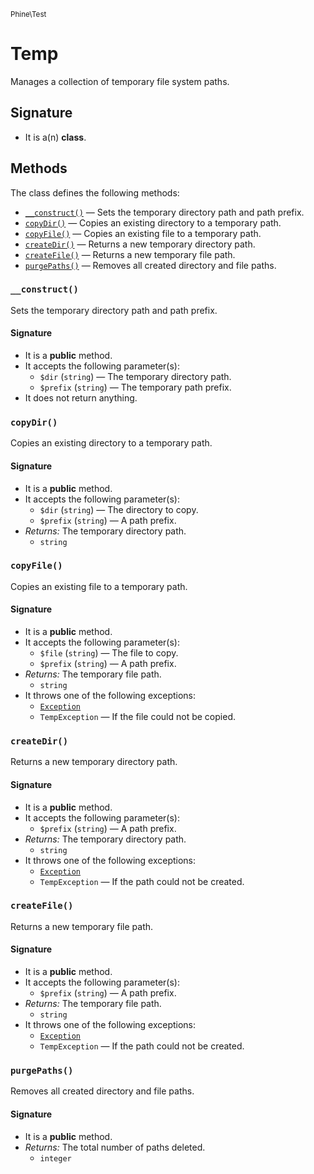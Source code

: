 <small>Phine\Test</small>

Temp
====

Manages a collection of temporary file system paths.

Signature
---------

- It is a(n) **class**.

Methods
-------

The class defines the following methods:

- [`__construct()`](#__construct) &mdash; Sets the temporary directory path and path prefix.
- [`copyDir()`](#copyDir) &mdash; Copies an existing directory to a temporary path.
- [`copyFile()`](#copyFile) &mdash; Copies an existing file to a temporary path.
- [`createDir()`](#createDir) &mdash; Returns a new temporary directory path.
- [`createFile()`](#createFile) &mdash; Returns a new temporary file path.
- [`purgePaths()`](#purgePaths) &mdash; Removes all created directory and file paths.

### `__construct()` <a name="__construct"></a>

Sets the temporary directory path and path prefix.

#### Signature

- It is a **public** method.
- It accepts the following parameter(s):
    - `$dir` (`string`) &mdash; The temporary directory path.
    - `$prefix` (`string`) &mdash; The temporary path prefix.
- It does not return anything.

### `copyDir()` <a name="copyDir"></a>

Copies an existing directory to a temporary path.

#### Signature

- It is a **public** method.
- It accepts the following parameter(s):
    - `$dir` (`string`) &mdash; The directory to copy.
    - `$prefix` (`string`) &mdash; A path prefix.
- _Returns:_ The temporary directory path.
    - `string`

### `copyFile()` <a name="copyFile"></a>

Copies an existing file to a temporary path.

#### Signature

- It is a **public** method.
- It accepts the following parameter(s):
    - `$file` (`string`) &mdash; The file to copy.
    - `$prefix` (`string`) &mdash; A path prefix.
- _Returns:_ The temporary file path.
    - `string`
- It throws one of the following exceptions:
    - [`Exception`](http://php.net/class.Exception)
    - `TempException` &mdash; If the file could not be copied.

### `createDir()` <a name="createDir"></a>

Returns a new temporary directory path.

#### Signature

- It is a **public** method.
- It accepts the following parameter(s):
    - `$prefix` (`string`) &mdash; A path prefix.
- _Returns:_ The temporary directory path.
    - `string`
- It throws one of the following exceptions:
    - [`Exception`](http://php.net/class.Exception)
    - `TempException` &mdash; If the path could not be created.

### `createFile()` <a name="createFile"></a>

Returns a new temporary file path.

#### Signature

- It is a **public** method.
- It accepts the following parameter(s):
    - `$prefix` (`string`) &mdash; A path prefix.
- _Returns:_ The temporary file path.
    - `string`
- It throws one of the following exceptions:
    - [`Exception`](http://php.net/class.Exception)
    - `TempException` &mdash; If the path could not be created.

### `purgePaths()` <a name="purgePaths"></a>

Removes all created directory and file paths.

#### Signature

- It is a **public** method.
- _Returns:_ The total number of paths deleted.
    - `integer`

